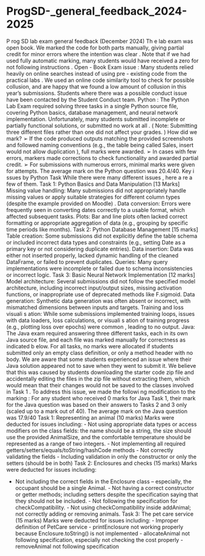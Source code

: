 # ProgSD-_general_feedback_2024-2025

P rog SD   lab exam   general   feedback   (December 2024)  Th e lab exam   was   open book.   We marked the code for both parts manually,   giving partial credit for  minor errors   where the intention was clear . Note that if we had used fully automatic marking, many  students would have received a zero for not following instructions .  Open - Book Exam issue : Many students relied heavily on online searches instead of using pre - existing  code   from the practical labs .  We used an online code similarity tool to check for possible collusion, and are   happy that   we found  a low amount of collusion in   this year’s   submissions.   Students where there was a possible conduct  issue have been contacted by the Student Conduct team.  Python :   The Python Lab Exam required solving three tasks in a single Python source file, covering  Python basics, database management, and neural network implementation. Unfortunately, many  students submitted incomplete or partially functional solutions,   or   submitted no work at all .   ( Note:  Submitting three different files rather than one did not affect your grades. )  How did we mark?  ➢   If the code produced outputs matching the provided screenshots and followed naming  conventions (e.g., the table being called Sales,   insert would not allow duplication ), full marks  were awarded.  ➢   In cases with few errors, markers made corrections to check functionality and awarded  partial credit.  ➢   For submissions with numerous errors, minimal marks were given for attempts.  The average mark on the Python question was 20.4/40.  Key   i ssues by   Python   Task  While there were many different issues , here a re   a few of them.  Task 1:   Python Basics and Data Manipulation [13 Marks]  Missing value handling: Many submissions did not appropriately handle   missing values or apply  suitable strategies for different column types   (despite the example provided on Moodle) .  Data conversion: Errors were frequently seen in converting dates correctly to a usable format, which  affected subsequent tasks.  Plots: Bar and line plots often lacked correct formatting or appropriate aggregation of data (e.g.,  grouping by specific time periods like months).  Task 2:   Python Database Management [15 marks]  Table creation: Some submissions did not explicitly define the table schema or included incorrect  data types and constraints (e.g., setting Date as a primary key or not considering duplicate entries).
Data insertion: Data was either not inserted properly, lacked dynamic handling of the cleaned  DataFrame, or failed to prevent duplicates.  Queries: Many query implementations were incomplete or failed due to schema inconsistencies or  incorrect logic.  Task 3:   Basic Neural Network Implementation [12 marks]  Model architecture: Several submissions did not follow the specified model architecture, including  incorrect input/output sizes, missing activation functions, or inappropriate use of deprecated  methods like F.sigmoid.  Data generation: Synthetic data generation was often   absent or   incorrect, with mismatched  dimensions between inputs and targets.  Training and loss visuali s ation: While some submissions implemented training loops, issues with data  loaders, loss calculations, or visuali s ation of training progress (e.g., plotting loss over epochs) were  common ,   leading to no output.  Java:   The Java exam required answering three different tasks, each in its own Java source file, and  each file was marked manually for correctness as indicated b elow.   For all tasks, no marks were  allocated if students submitted only an empty class definition, or only a method header with no  body.  We are aware that some students experienced an issue where their Java solution appeared not to  save when they went to submit it. We believe that this was caused by students downloading the  starter code zip file and   accidentally editing the files in the zip file without extracting them, which  would mean that their changes would not be saved   to the classes involved in Task 1 .  To address this issue, we made the followi ng modification to the marking :  For any student who received 0 marks for Java Task 1, their mark for the Java question was  based on their answers to Tasks 2 and 3 only (scaled   up to   a mark out of 40).  The average mark on the Java question was 17.9/40  Task 1: Representing an animal (10 marks)  Marks were deducted for issues including:  -   Not using appropriate data types or access modifiers on the class fields: the name should be  a string, the size should use the provided AnimalSize, and the comfortable temperature  should be represented as a range of two integers.  -   Not implementing all required getters/setters/equals/toString/hashCode methods  -   Not correctly validating the fields  -   Including validation in only the constructor or only the setters (should be in both)  Task 2: Enclosures and checks (15 marks)  Marks were deducted for issues including:
-   Not including the correct fields in the Enclosure class   –   especially, the occupant should be a  single Animal.  -   Not having a correct constructor or getter methods; including setters despite the  specification saying that they should not be included.  -   Not following the specification for checkCompatibility.  -   Not using checkCompatibility inside addAnimal; not correctly adding or removing animals.  Task 3: The pet care service (15 marks)  Marks were deducted for issues including:  -   Improper definition of PetCare service  -   printEnclosure not working properly because Enclosure.toString() is not implemented  -   allocateAnimal not following specification, especially not checking the cost properly  -   removeAnimal not following specification
